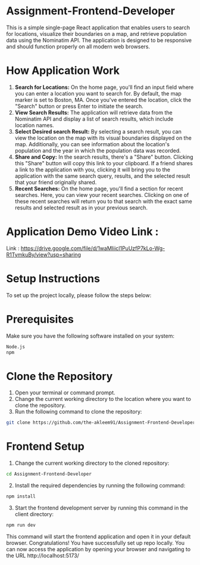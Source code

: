 # Assignment-Frontend-Developer
This is a simple single-page React application that enables users to search for locations, visualize their boundaries on a map, and retrieve population data using the Nominatim API. The application is designed to be responsive and should function properly on all modern web browsers.

# How Application Work
1) __Search for Locations:__ On the home page, you'll find an input field where you can enter a location you want to search for. By default, the map marker is set to Boston, MA. Once you've entered the location, click the "Search" button or press Enter to initiate the search.
2) __View Search Results:__ The application will retrieve data from the Nominatim API and display a list of search results, which include location names.
3) __Select Desired search Result:__ By selecting a search result, you can view the location on the map with its visual boundaries displayed on the map. Additionally, you can see information about the location's population and the year in which the population data was recorded.
4) __Share and Copy:__ In the search results, there's a "Share" button. Clicking this "Share" button will copy this link to your clipboard. If a friend shares a link to the application with you, clicking it will bring you to the application with the same search query, results, and the selected result that your friend originally shared.
5) __Recent Searches:__ On the home page, you'll find a section for recent searches. Here, you can view your recent searches. Clicking on one of these recent searches will return you to that search with the exact same results and selected result as in your previous search.


# Application Demo Video Link :
Link : https://drive.google.com/file/d/1waMIiicl1PuUzfP7kLo-Wg-R1TymkuBy/view?usp=sharing

# Setup Instructions
To set up the project locally, please follow the steps below:

# Prerequisites
Make sure you have the following software installed on your system:
```bash
Node.js
npm
```

# Clone the Repository
1. Open your terminal or command prompt.
2. Change the current working directory to the location where you want to clone the repository.
3. Run the following command to clone the repository:
```bash  
git clone https://github.com/the-akleem91/Assignment-Frontend-Developer.git
```

# Frontend Setup
1. Change the current working directory to the cloned repository:
```bash 
cd Assignment-Frontend-Developer
```

2. Install the required dependencies by running the following command:  
```bash
npm install
```
3. Start the frontend development server by running this command in the client directory:  
```bash
npm run dev
```
   This command will start the frontend application and open it in your default browser.
Congratulations! You have successfully set up repo locally. You can now access the application by opening your browser and navigating to the URL http://localhost:5173/

